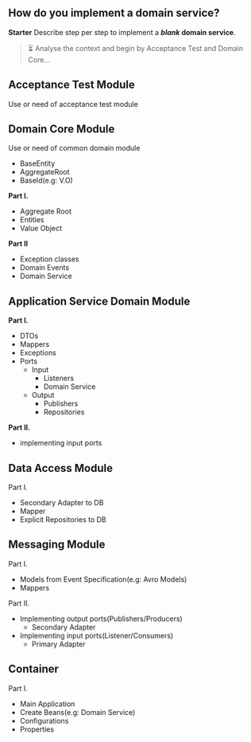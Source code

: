 ## How do you implement a domain service?

**Starter** Describe step per step to implement a **_blank_ domain service**.

> ⏳ Analyse the context and begin by Acceptance Test and Domain Core...

## Acceptance Test Module

Use or need of acceptance test module


## Domain Core Module

Use or need of common domain module

- BaseEntity
- AggregateRoot
- BaseId(e.g: V.O)

**Part I.**

- Aggregate Root
- Entities
- Value Object

**Part II**

- Exception classes
- Domain Events
- Domain Service

## Application Service Domain Module

**Part I.**

- DTOs
- Mappers
- Exceptions
- Ports
    - Input
        - Listeners
        - Domain Service
    - Output
        - Publishers
        - Repositories

**Part II.**

- implementing input ports

## Data Access Module

Part I.

- Secondary Adapter to DB
- Mapper
- Explicit Repositories to DB

## Messaging Module

Part I.

- Models from Event Specification(e.g: Avro Models)
- Mappers

Part II.

- Implementing output ports(Publishers/Producers)
    - Secondary Adapter
- Implementing input ports(Listener/Consumers)
    - Primary Adapter

## Container

Part I.

- Main Application
- Create Beans(e.g: Domain Service)
- Configurations
- Properties



